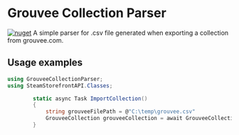 # Grouvee Collection Parser
[![nuget](https://img.shields.io/nuget/v/GrouveeCollectionParser.svg)](https://www.nuget.org/packages/GrouveeCollectionParser)
A simple parser for .csv file generated when exporting a collection from grouvee.com.


## Usage examples

```cs
using GrouveeCollectionParser;
using SteamStorefrontAPI.Classes;

        static async Task ImportCollection()
        {
			string grouveeFilePath = @"C:\temp\grouvee.csv"
            GrouveeCollection grouveeCollection = await GrouveeCollection.ImportAsync(grouveeFilePath);
        }
```
